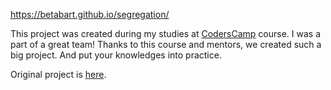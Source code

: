 https://betabart.github.io/segregation/

This project was created during my studies at [CodersCamp](https://www.coderscamp.edu.pl/) course. I was a part of a great team! 
Thanks to this course and mentors, we created such a big project. And put your knowledges into practice.

Original project is [here](https://github.com/DariuszKny/Coderscamp2021-WebDevelopmentBasic-ECO.app). 
